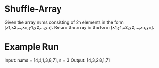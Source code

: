 # Shuffle-Array
Given the array nums consisting of 2n elements in the form [x1,x2,...,xn,y1,y2,...,yn].  Return the array in the form [x1,y1,x2,y2,...,xn,yn].

# Example Run
Input: nums = [4,2,1,3,8,7], n = 3
Output: [4,3,2,8,1,7] 
